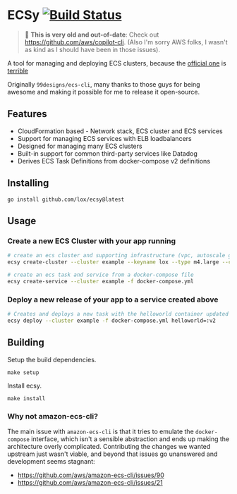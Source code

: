 ECSy [![Build Status](https://travis-ci.org/lox/ecsy.svg?branch=master)](https://travis-ci.org/lox/ecsy)
=============

> 🚨 **This is very old and out-of-date**: Check out https://github.com/aws/copilot-cli. (Also I'm sorry AWS folks, I wasn't as kind as I should have been in those issues).

A tool for managing and deploying ECS clusters, because the [official one](https://github.com/aws/amazon-ecs-cli) is [terrible](#why-not-amazon-ecs-cli)

Originally `99designs/ecs-cli`, many thanks to those guys for being awesome and making it possible for me to release it open-source.

## Features

 * CloudFormation based - Network stack, ECS cluster and ECS services
 * Support for managing ECS services with ELB loadbalancers
 * Designed for managing many ECS clusters
 * Built-in support for common third-party services like Datadog
 * Derives ECS Task Definitions from docker-compose v2 definitions

## Installing

```
go install github.com/lox/ecsy@latest
```

## Usage

### Create a new ECS Cluster with your app running

```bash
# create an ecs cluster and supporting infrastructure (vpc, autoscale group, security groups, etc)
ecsy create-cluster --cluster example --keyname lox --type m4.large --count 4

# create an ecs task and service from a docker-compose file
ecsy create-service --cluster example -f docker-compose.yml
```

### Deploy a new release of your app to a service created above

```bash
# Creates and deploys a new task with the helloworld container updated with a new image tag
ecsy deploy --cluster example -f docker-compose.yml helloworld=:v2
```

## Building

Setup the build dependencies.

```
make setup
```

Install ecsy.

```
make install
```

### Why not amazon-ecs-cli?

The main issue with `amazon-ecs-cli` is that it tries to emulate the `docker-compose` interface, which isn't a sensible abstraction and ends up making the architecture overly complicated. Contributing the changes we wanted upstream just wasn't viable, and beyond that issues go unanswered and development seems stagnant:

- https://github.com/aws/amazon-ecs-cli/issues/90
- https://github.com/aws/amazon-ecs-cli/issues/21
